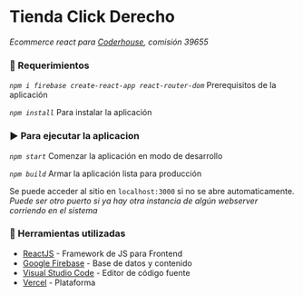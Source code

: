 # Tienda Click Derecho

_Ecommerce react para [Coderhouse](https://coderhouse.com/), comisión 39655_

### 📃  Requerimientos

_`npm i firebase create-react-app react-router-dom`_ Prerequisitos de la aplicación

_`npm install`_ Para instalar la aplicación

### ▶️ Para ejecutar la aplicacion

_`npm start`_ Comenzar la aplicación en modo de desarrollo

_`npm build`_ Armar la aplicación lista para producción

Se puede acceder al sitio en `localhost:3000` si no se abre automaticamente. _Puede ser otro puerto si ya hay otra instancia de algún webserver corriendo en el sistema_

### 🧰 Herramientas utilizadas
* [ReactJS](https://react.dev/) - Framework de JS para Frontend
* [Google Firebase](https://firebase.google.com/) - Base de datos y contenido
* [Visual Studio Code](https://code.visualstudio.com/) - Editor de código fuente
* [Vercel](https://vercel.com/) - Plataforma